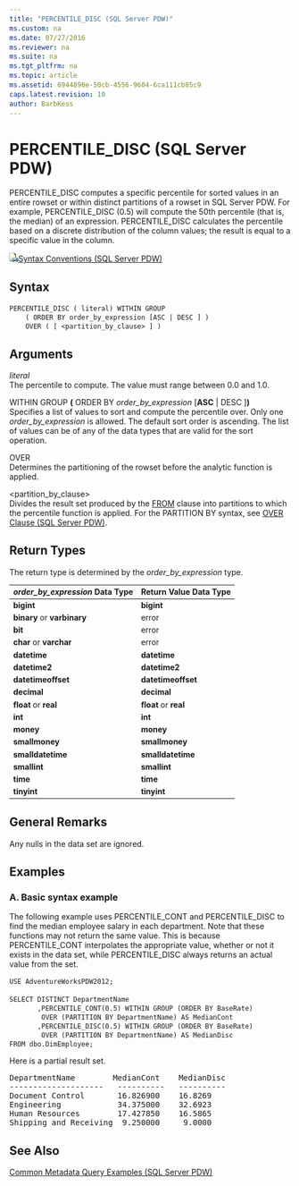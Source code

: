 ```yaml
---
title: "PERCENTILE_DISC (SQL Server PDW)"
ms.custom: na
ms.date: 07/27/2016
ms.reviewer: na
ms.suite: na
ms.tgt_pltfrm: na
ms.topic: article
ms.assetid: 6944896e-50cb-4556-9604-6ca111cb85c9
caps.latest.revision: 10
author: BarbKess
---
```

# PERCENTILE_DISC (SQL Server PDW)
PERCENTILE_DISC computes a specific percentile for sorted values in an entire rowset or within distinct partitions of a rowset in SQL Server PDW. For example, PERCENTILE_DISC (0.5) will compute the 50th percentile (that is, the median) of an expression. PERCENTILE_DISC calculates the percentile based on a discrete distribution of the column values; the result is equal to a specific value in the column.  
  
![Topic link icon](../../mpp/sqlpdw/media/Topic_Link.gif "Topic_Link")[Syntax Conventions &#40;SQL Server PDW&#41;](../../mpp/sqlpdw/syntax-conventions-sql-server-pdw.md)  
  
## Syntax  
  
```  
PERCENTILE_DISC ( literal) WITHIN GROUP   
    ( ORDER BY order_by_expression [ASC | DESC ] )  
    OVER ( [ <partition_by_clause> ] )  
```  
  
## Arguments  
*literal*  
The percentile to compute. The value must range between 0.0 and 1.0.  
  
WITHIN GROUP **(** ORDER BY *order_by_expression* [**ASC** | DESC ]**)**  
Specifies a list of values to sort and compute the percentile over. Only one *order_by_expression* is allowed. The default sort order is ascending. The list of values can be of any of the data types that are valid for the sort operation.  
  
OVER  
Determines the partitioning of the rowset before the analytic function is applied.  
  
<partition_by_clause>  
Divides the result set produced by the [FROM](../../mpp/sqlpdw/from-sql-server-pdw.md) clause into partitions to which the percentile function is applied. For the PARTITION BY syntax, see [OVER Clause &#40;SQL Server PDW&#41;](../../mpp/sqlpdw/over-clause-sql-server-pdw.md).  
  
## Return Types  
The return type is determined by the *order_by_expression* type.  
  
|*order_by_expression* Data Type|Return Value Data Type|  
|-------------------------------------|--------------------------|  
|**bigint**|**bigint**|  
|**binary** or **varbinary**|error|  
|**bit**|error|  
|**char** or **varchar**|error|  
|**datetime**|**datetime**|  
|**datetime2**|**datetime2**|  
|**datetimeoffset**|**datetimeoffset**|  
|**decimal**|**decimal**|  
|**float** or **real**|**float** or **real**|  
|**int**|**int**|  
|**money**|**money**|  
|**smallmoney**|**smallmoney**|  
|**smalldatetime**|**smalldatetime**|  
|**smallint**|**smallint**|  
|**time**|**time**|  
|**tinyint**|**tinyint**|  
  
## General Remarks  
Any nulls in the data set are ignored.  
  
## Examples  
  
### A. Basic syntax example  
The following example uses PERCENTILE_CONT and PERCENTILE_DISC to find the median employee salary in each department. Note that these functions may not return the same value. This is because PERCENTILE_CONT interpolates the appropriate value, whether or not it exists in the data set, while PERCENTILE_DISC always returns an actual value from the set.  
  
```  
USE AdventureWorksPDW2012;  
  
SELECT DISTINCT DepartmentName  
       ,PERCENTILE_CONT(0.5) WITHIN GROUP (ORDER BY BaseRate)  
        OVER (PARTITION BY DepartmentName) AS MedianCont  
       ,PERCENTILE_DISC(0.5) WITHIN GROUP (ORDER BY BaseRate)  
        OVER (PARTITION BY DepartmentName) AS MedianDisc  
FROM dbo.DimEmployee;  
```  
  
Here is a partial result set.  
  
<pre>DepartmentName        MedianCont    MedianDisc  
--------------------   ----------   ----------  
Document Control       16.826900    16.8269  
Engineering            34.375000    32.6923  
Human Resources        17.427850    16.5865  
Shipping and Receiving  9.250000     9.0000</pre>  
  
## See Also  
[Common Metadata Query Examples &#40;SQL Server PDW&#41;](../../mpp/sqlpdw/common-metadata-query-examples-sql-server-pdw.md)  
  
